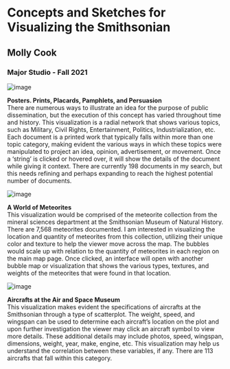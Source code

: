 

<h1>Concepts and Sketches for Visualizing the Smithsonian</h1>
<h2>Molly Cook</h2>
<h3>Major Studio - Fall 2021</h3>

![image](https://user-images.githubusercontent.com/86888346/133334519-47878ba5-1511-42ee-a5b3-3acc3e8e3809.png)

<p><b>Posters. Prints, Placards, Pamphlets, and Persuasion</b></br>
There are numerous ways to illustrate an idea for the purpose of public dissemination, but the execution of this concept has varied throughout time and history. This visualization is a radial network that shows various topics, such as Military, Civil Rights, Entertainment, Politics, Industrialization, etc. Each document is a printed work that typically falls within more than one topic category, making evident the various ways in which these topics were manipulated to project an idea, opinion, advertisement, or movement. Once a ‘string’ is clicked or hovered over, it will show the details of the document while giving it context. There are currently 198 documents in my search, but this needs refining and perhaps expanding to reach the highest potential number of documents.</p>


![image](https://user-images.githubusercontent.com/86888346/133334168-100b183a-54c9-4540-be45-4f81c49896ff.png)
<p><b>A World of Meteorites</b></br>
This visualization would be comprised of the meteorite collection from the mineral sciences department at the Smithsonian Museum of Natural History. There are 7,568 meteorites documented.
I am interested in visualizing the location and quantity of meteorites from this collection, utilizing their unique color and texture to help the viewer move across the map. The bubbles would scale up with relation to the quantity of meteorites in each region on the main map page. Once clicked, an interface will open with another bubble map or visualization that shows the various types, textures, and weights of the meteorites that were found in that location.</p>


![image](https://user-images.githubusercontent.com/86888346/133334710-286e6ba1-3b65-41cd-80ba-c05f8bdf6236.png)
<p><b>Aircrafts at the Air and Space Museum</b></br>
This visualization makes evident the specifications of aircrafts at the Smithsonian through a type of scatterplot. The weight, speed, and wingspan can be used to determine each aircraft’s location on the plot and upon further investigation the viewer may click an aircraft symbol to view more details. These additional details may include photos, speed, wingspan, dimensions, weight, year, make, engine, etc. This visualization may help us understand the correlation between these variables, if any. There are 113 aircrafts that fall within this category.


